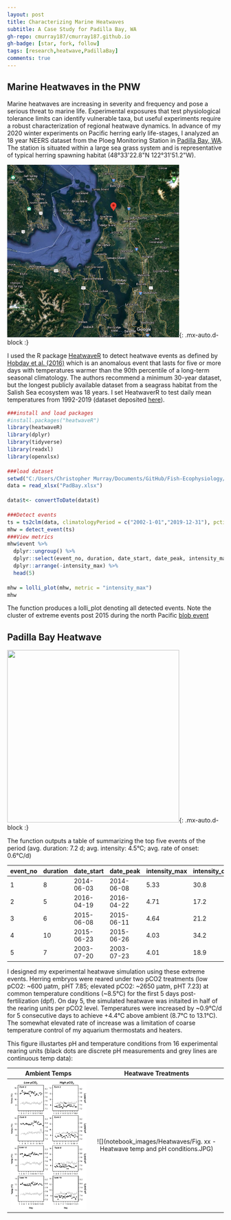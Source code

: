 ```yaml
---
layout: post
title: Characterizing Marine Heatwaves
subtitle: A Case Study for Padilla Bay, WA
gh-repo: cmurray187/cmurray187.github.io
gh-badge: [star, fork, follow]
tags: [research,heatwave,PadillaBay]
comments: true
---
```

## **Marine Heatwaves in the PNW**

Marine heatwaves are increasing in severity and frequency and pose a serious threat to marine life. Experimental exposures that test physiological tolerance limits can identify vulnerable taxa, but useful experiments require a robust characterization of regional heatwave dynamics. In advance of my 2020 winter experiments on Pacific herring early life-stages, I analyzed an 18 year NEERS dataset from the Ploeg Monitoring Station in [Padilla Bay, WA](https://coast.noaa.gov/nerrs/reserves/padilla-bay.html). The station is situated within a large sea grass system and is representative of typical herring spawning habitat (48°33'22.8"N 122°31'51.2"W).

<img src="https://raw.githubusercontent.com/cmurray187/cmurray187.github.io/master/notebookimages/Heatwaves/PloegChannel_map.PNG" width="400" height="400">{: .mx-auto.d-block :}

I used the R package [HeatwaveR](https://robwschlegel.github.io/heatwaveR/) to detect heatwave events as defined by [Hobday et al. (2016)](https://www.sciencedirect.com/science/article/abs/pii/S0079661116000057) which is an anomalous event that lasts for five or more days with temperatures warmer than the 90th percentile of a long-term seasonal climatology. The authors recommend a minimum 30-year dataset, but the longest publicly available dataset from a seagrass habitat from the Salish Sea ecosystem was 18 years. I set HeatwaverR to test daily mean temperatures from 1992-2019 (dataset deposited [here](https://github.com/cmurray187/Fish-Ecophysiology/blob/master/Heatwave%20Analysis/PadBay.xlsx)). 

```R
###install and load packages
#install.packages("heatwaveR")
library(heatwaveR)
library(dplyr)
library(tidyverse)
library(readxl)
library(openxlsx)

###load dataset
setwd("C:/Users/Christopher Murray/Documents/GitHub/Fish-Ecophysiology/Heatwave Analysis")
data = read_xlsx("PadBay.xlsx")

data$t<- convertToDate(data$t)

###Detect events
ts = ts2clm(data, climatologyPeriod = c("2002-1-01","2019-12-31"), pctile = 90)
mhw = detect_event(ts)
###View metrics
mhw$event %>%
  dplyr::ungroup() %>%
  dplyr::select(event_no, duration, date_start, date_peak, intensity_max, intensity_cumulative, rate_onset) %>%
  dplyr::arrange(-intensity_max) %>%
  head(5)

mhw = lolli_plot(mhw, metric = "intensity_max")
mhw
```

The function produces a lolli_plot denoting all detected events. Note the cluster of extreme events post 2015 during the north Pacific [blob event](https://research.noaa.gov/article/ArtMID/587/ArticleID/2559/So-what-are-marine-heat-waves)

## Padilla Bay Heatwave
<img src="https://raw.githubusercontent.com/cmurray187/Fish-Ecophysiology/master/Heatwave%20Analysis/figs/Padilla%20Bay%20heatwave%20events.png" width="400" height="400">{: .mx-auto.d-block :}


The function outputs a table of summarizing the top five events of the period (avg. duration: 7.2 d; avg. intensity: 4.5°C; avg. rate of onset: 0.6°C/d)

|event_no | duration | date_start | date_peak | intensity_max | intensity_cumulative | rate_onset |
|:-------- | :-------- | :---------- | :--------- | :------------- | :-------------------- | :---------- |
1 | 8 | 2014-06-03 | 2014-06-08 | 5.33 | 30.8 | 0.564 |
2 | 5 | 2016-04-19 | 2016-04-22 | 4.71 | 17.2 | 0.669 |
3 | 6 | 2015-06-08 | 2015-06-11 | 4.64 | 21.2 | 0.649 |
4 | 10 | 2015-06-23 | 2015-06-26 | 4.03 | 34.2 | 0.327 |
5 | 7 | 2003-07-20 | 2003-07-23 | 4.01 | 18.9 | 0.607 |

I designed my experimental heatwave simulation using these extreme events. Herring embryos were reared under two pCO2 treatments (low pCO2: ~600 µatm, pHT 7.85; elevated pCO2: ~2650 µatm, pHT 7.23) at common temperature conditions (~8.5°C) for the first 5 days post-fertilization (dpf). On day 5, the simulated heatwave was initaited in half of the rearing units per pCO2 level. Temperatures were increased by ~0.9°C/d for 5 consecutive days to achieve +4.4°C above ambient (8.7°C to 13.1°C). The somewhat elevated rate of increase was a limitation of coarse temperature control of my aquarium thermostats and heaters. 

This figure illustartes pH and temperature conditions from 16 experimental rearing units (black dots are discrete pH measurements and grey lines are continuous temp data):

Ambient Temps            |  Heatwave Treatments
:-------------------------:|:-------------------------:
![](https://raw.githubusercontent.com/cmurray187/cmurray187.github.io/master/notebook_images/Heatwaves/Fig.%20xx%20-%20Ambient%20temp%20and%20pH%20conditions.JPG)  |  ![](notebook_images/Heatwaves/Fig. xx - Heatwave temp and pH conditions.JPG)

